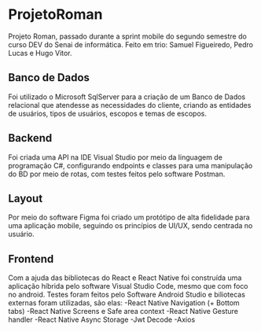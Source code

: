 # ProjetoRoman
Projeto Roman, passado durante a sprint mobile do segundo semestre do curso DEV do Senai de informática. Feito em trio: Samuel Figueiredo, Pedro Lucas e Hugo Vitor.

## Banco de Dados
Foi utilizado o Microsoft SqlServer para a criação de um Banco de Dados relacional que atendesse as necessidades do cliente, criando as entidades de usuários, tipos de usuários,
escopos e temas de escopos.

## Backend
Foi criada uma API na IDE Visual Studio por meio da linguagem de programação C#, configurando endpoints e classes para uma manipulação do BD por meio de rotas, com testes feitos pelo software Postman.

## Layout
Por meio do software Figma foi criado um protótipo de alta fidelidade para uma aplicação mobile, seguindo os princípios de UI/UX, sendo centrada no usuário.

## Frontend
Com a ajuda das bibliotecas do React e React Native foi construída uma aplicação híbrida pelo software Visual Studio Code, mesmo que com foco no android. Testes foram feitos pelo Software Android Studio e biliotecas externas foram utilizadas, são elas:
-React Native Navigation (+ Bottom tabs)
-React Native Screens e Safe area context
-React Native Gesture handler
-React Native Async Storage
-Jwt Decode
-Axios

